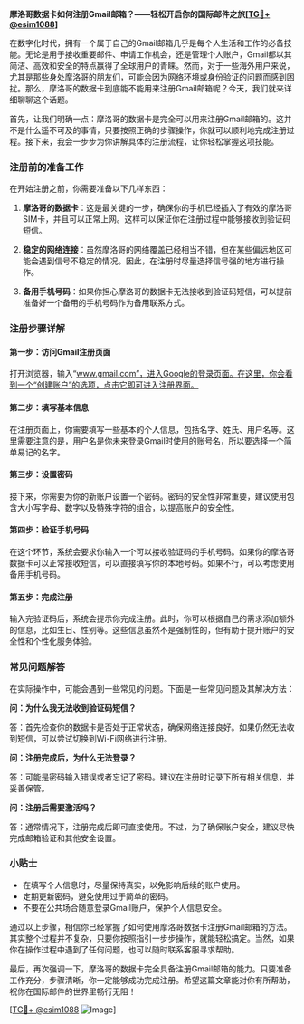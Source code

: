 **摩洛哥数据卡如何注册Gmail邮箱？——轻松开启你的国际邮件之旅[[TG💪+ @esim1088](https://t.me/s/esim1088)]**

在数字化时代，拥有一个属于自己的Gmail邮箱几乎是每个人生活和工作的必备技能。无论是用于接收重要邮件、申请工作机会，还是管理个人账户，Gmail都以其简洁、高效和安全的特点赢得了全球用户的青睐。然而，对于一些海外用户来说，尤其是那些身处摩洛哥的朋友们，可能会因为网络环境或身份验证的问题而感到困扰。那么，摩洛哥的数据卡到底能不能用来注册Gmail邮箱呢？今天，我们就来详细聊聊这个话题。

首先，让我们明确一点：摩洛哥的数据卡是完全可以用来注册Gmail邮箱的。这并不是什么遥不可及的事情，只要按照正确的步骤操作，你就可以顺利地完成注册过程。接下来，我会一步步为你讲解具体的注册流程，让你轻松掌握这项技能。

### 注册前的准备工作

在开始注册之前，你需要准备以下几样东西：

1. **摩洛哥的数据卡**：这是最关键的一步，确保你的手机已经插入了有效的摩洛哥SIM卡，并且可以正常上网。这样可以保证你在注册过程中能够接收到验证码短信。
   
2. **稳定的网络连接**：虽然摩洛哥的网络覆盖已经相当不错，但在某些偏远地区可能会遇到信号不稳定的情况。因此，在注册时尽量选择信号强的地方进行操作。

3. **备用手机号码**：如果你担心摩洛哥的数据卡无法接收到验证码短信，可以提前准备好一个备用的手机号码作为备用联系方式。

### 注册步骤详解

#### 第一步：访问Gmail注册页面

打开浏览器，输入“www.gmail.com”，进入Google的登录页面。在这里，你会看到一个“创建账户”的选项，点击它即可进入注册界面。

#### 第二步：填写基本信息

在注册页面上，你需要填写一些基本的个人信息，包括名字、姓氏、用户名等。这里需要注意的是，用户名是你未来登录Gmail时使用的账号名，所以要选择一个简单易记的名字。

#### 第三步：设置密码

接下来，你需要为你的新账户设置一个密码。密码的安全性非常重要，建议使用包含大小写字母、数字以及特殊字符的组合，以提高账户的安全性。

#### 第四步：验证手机号码

在这个环节，系统会要求你输入一个可以接收验证码的手机号码。如果你的摩洛哥数据卡可以正常接收短信，可以直接填写你的本地号码。如果不行，可以考虑使用备用手机号码。

#### 第五步：完成注册

输入完验证码后，系统会提示你完成注册。此时，你可以根据自己的需求添加额外的信息，比如生日、性别等。这些信息虽然不是强制性的，但有助于提升账户的安全性和个性化服务体验。

### 常见问题解答

在实际操作中，可能会遇到一些常见的问题。下面是一些常见问题及其解决方法：

**问：为什么我无法收到验证码短信？**

答：首先检查你的数据卡是否处于正常状态，确保网络连接良好。如果仍然无法收到短信，可以尝试切换到Wi-Fi网络进行注册。

**问：注册完成后，为什么无法登录？**

答：可能是密码输入错误或者忘记了密码。建议在注册时记录下所有相关信息，并妥善保管。

**问：注册后需要激活吗？**

答：通常情况下，注册完成后即可直接使用。不过，为了确保账户安全，建议尽快完成邮箱验证和其他安全设置。

### 小贴士

- 在填写个人信息时，尽量保持真实，以免影响后续的账户使用。
- 定期更新密码，避免使用过于简单的密码。
- 不要在公共场合随意登录Gmail账户，保护个人信息安全。

通过以上步骤，相信你已经掌握了如何使用摩洛哥数据卡注册Gmail邮箱的方法。其实整个过程并不复杂，只要你按照指引一步步操作，就能轻松搞定。当然，如果你在操作过程中遇到了任何问题，也可以随时联系客服寻求帮助。

最后，再次强调一下，摩洛哥的数据卡完全具备注册Gmail邮箱的能力。只要准备工作充分，步骤清晰，你一定能够成功完成注册。希望这篇文章能对你有所帮助，祝你在国际邮件的世界里畅行无阻！

[[TG💪+ @esim1088](https://t.me/s/esim1088) ![Image](https://i.postimg.cc/4NQfJmqS/Snipaste-2025-05-13-00-14-12.png)]